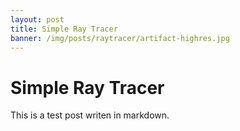 ```yaml
---
layout: post
title: Simple Ray Tracer
banner: /img/posts/raytracer/artifact-highres.jpg
---
```


Simple Ray Tracer
=================

This is a test post writen in markdown. 
